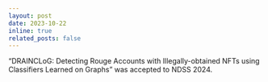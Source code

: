```yaml
---
layout: post
date: 2023-10-22
inline: true 
related_posts: false
---
```


“DRAINCLoG: Detecting Rouge Accounts with Illegally-obtained NFTs using Classifiers Learned on Graphs” was accepted to NDSS 2024.

